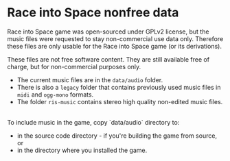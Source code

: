 # Race into Space nonfree data

Race into Space game was open-sourced under GPLv2 license,
but the music files were requested to stay non-commercial use data only.
Therefore these files are only usable for the Race into Space game (or its 
derivations).

These files are not free software content.
They are still available free of charge, but for non-commercial purposes only.

* The current music files are in the `data/audio` folder.  
* There is also a `legacy` folder that contains previously used music files 
in `midi` and `ogg-mono` formats.
* The folder `ris-music` contains stereo high quality non-edited 
music files.

<br>
To include music in the game, copy `data/audio` directory to:

* in the source code directory - if you're building the game from 
source, or  
* in the directory where you installed the game.
